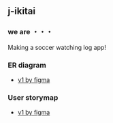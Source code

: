 ## j-ikitai

### we are ・・・
Making a soccer watching log app!

### ER diagram
- [v1 by figma](https://www.figma.com/file/V3XJFo2k2QiOlHpr4ygksB/Relational-Database-Diagram---Component-Kit-(Community)?node-id=8%3A848)

### User storymap
- [v1 by figma](https://www.figma.com/file/NetYHrmPNzyl1AWXNAZoSD/Story-Mapping-Template-(Community)?node-id=102%3A96)
